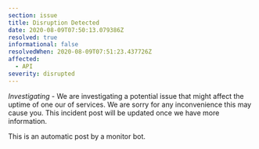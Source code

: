 ```yaml
---
section: issue
title: Disruption Detected
date: 2020-08-09T07:50:13.079386Z
resolved: true
informational: false
resolvedWhen: 2020-08-09T07:51:23.437726Z
affected:
  - API
severity: disrupted
---
```

*Investigating* - We are investigating a potential issue that might affect the uptime of one our of services. We are sorry for any inconvenience this may cause you. This incident post will be updated once we have more information.

This is an automatic post by a monitor bot.
        